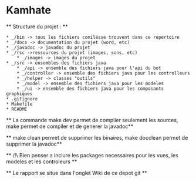 # __Kamhate__ 

** Structure du projet : **
	
	* _/bin -> tous les fichiers comilésse trouvent dans ce repertoire
	* _/docs -> documentation du projet (word, etc)
	* _/javadoc -> javadoc du projet
	* _/rsc ->ressources du projet (images, sons, etc)
		* _/images -> images du projet
	* _/src -> ensembles des fichiers java
		* _/api -> ensemble des fichiers java pour l'api du bot
		* _/controller -> ensemble des fichiers java pour les controlleurs
		* _/helper -> classes "outils"
		* _/model -> ensemble des fichiers java pour les modeles
		* _/ui -> ensemble des fichiers java pour les composants graphiques
	* .gitignore 
	* Makefile
	* README 

** La commande make dev permet de compiler seulement les sources, make permet de compiler et de generer la javadoc** 

** make clean permet de supprimer les binaires, make docclean permet de supprimer la javadoc**

** /!\ Bien penser a inclure les packages necessaires pour les vues, les modeles et les controleurs **

** Le rapport se situe dans l'onglet Wiki de ce depot git **